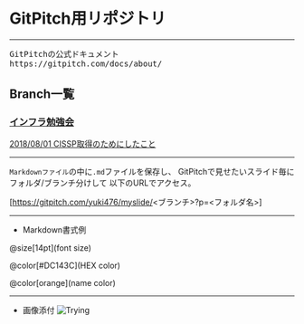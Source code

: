 

# GitPitch用リポジトリ

---

<pre>
GitPitchの公式ドキュメント
https://gitpitch.com/docs/about/
</pre>

## Branch一覧

### [インフラ勉強会](https://wp.infra-workshop.tech/)

[2018/08/01 CISSP取得のためにしたこと](https://gitpitch.com/yuki476/myslide?p=20180801_CISSP)

---

`Markdownファイル`の中に`.md`ファイルを保存し、
GitPitchで見せたいスライド毎にフォルダ/ブランチ分けして
以下のURLでアクセス。

[https://gitpitch.com/yuki476/myslide/<ブランチ>?p=<フォルダ名>]


---

- Markdown書式例

@size[14pt](font size)

@color[#DC143C](HEX color)

@color[orange](name color)

---

- 画像添付
![Trying](/Template/img/trying.png)




